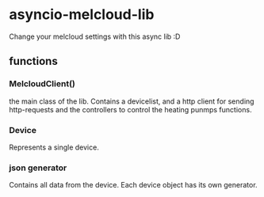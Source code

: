 # asyncio-melcloud-lib

Change your melcloud settings with this async lib :D

## functions

### MelcloudClient()

the main class of the lib. Contains a devicelist, and a http client for sending http-requests and the controllers to control the heating punmps functions.


### Device
Represents a single device. 

### json generator
Contains all data from the device. Each device object has its own generator.